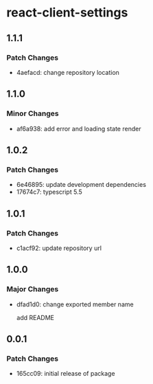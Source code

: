 # react-client-settings

## 1.1.1

### Patch Changes

- 4aefacd: change repository location

## 1.1.0

### Minor Changes

- af6a938: add error and loading state render

## 1.0.2

### Patch Changes

- 6e46895: update development dependencies
- 17674c7: typescript 5.5

## 1.0.1

### Patch Changes

- c1acf92: update repository url

## 1.0.0

### Major Changes

- dfad1d0: change exported member name

  add README

## 0.0.1

### Patch Changes

- 165cc09: initial release of package
